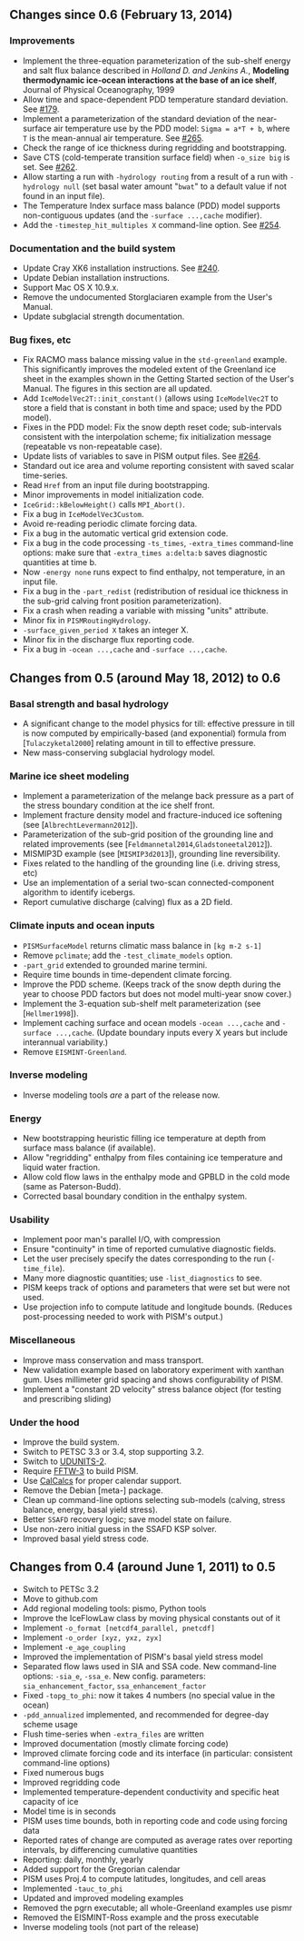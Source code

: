 ## Changes since 0.6 (February 13, 2014)

### Improvements
  - Implement the three-equation parameterization of the sub-shelf
    energy and salt flux balance described in *Holland D. and Jenkins
    A.*, **Modeling thermodynamic ice-ocean interactions at the base
    of an ice shelf**, Journal of Physical Oceanography, 1999
  - Allow time and space-dependent PDD temperature standard deviation.
    See [#179](https://github.com/pism/pism/issues/179).
  - Implement a parameterization of the standard deviation of the
    near-surface air temperature use by the PDD model: `Sigma = a*T + b`,
    where `T` is the mean-annual air temperature. See
    [#265](https://github.com/pism/pism/issues/265).
  - Check the range of ice thickness during regridding and
    bootstrapping.
  - Save CTS (cold-temperate transition surface field) when `-o_size
    big` is set. See [#262](https://github.com/pism/pism/issues/262).
  - Allow starting a run with `-hydrology routing` from a result of a
    run with `-hydrology null` (set basal water amount "`bwat`" to a
    default value if not found in an input file).
  - The Temperature Index surface mass balance (PDD) model supports
    non-contiguous updates (and the `-surface ...,cache` modifier).
  - Add the `-timestep_hit_multiples X` command-line option. See
    [#254](https://github.com/pism/pism/issues/254).

### Documentation and the build system
  - Update Cray XK6 installation instructions. See
    [#240](https://github.com/pism/pism/issues/240).
  - Update Debian installation instructions.
  - Support Mac OS X 10.9.x.
  - Remove the undocumented Storglaciaren example from the User's Manual.
  - Update subglacial strength documentation.

### Bug fixes, etc
  - Fix RACMO mass balance missing value in the `std-greenland` example.
    This significantly improves the modeled extent of the Greenland ice
    sheet in the examples shown in the Getting Started section of the
    User's Manual.  The figures in this section are all updated.
  - Add `IceModelVec2T::init_constant()` (allows using `IceModelVec2T`
    to store a field that is constant in both time and space; used by
    the PDD model).
  - Fixes in the PDD model: Fix the snow depth reset code;
    sub-intervals consistent with the interpolation scheme; fix
    initialization message (repeatable vs non-repeatable case).
  - Update lists of variables to save in PISM output files. See
    [#264](https://github.com/pism/pism/issues/264).
  - Standard out ice area and volume reporting consistent with
    saved scalar time-series.
  - Read `Href` from an input file during bootstrapping.
  - Minor improvements in model initialization code.
  - `IceGrid::kBelowHeight()` calls `MPI_Abort()`.
  - Fix a bug in `IceModelVec3Custom`.
  - Avoid re-reading periodic climate forcing data.
  - Fix a bug in the automatic vertical grid extension code.
  - Fix a bug in the code processing `-ts_times`, `-extra_times`
    command-line options: make sure that `-extra_times a:delta:b` saves
    diagnostic quantities at time b.
  - Now `-energy none` runs expect to find enthalpy, not temperature,
    in an input file.
  - Fix a bug in the `-part_redist` (redistribution of residual ice
    thickness in the sub-grid calving front position parameterization).
  - Fix a crash when reading a variable with missing "units" attribute.
  - Minor fix in `PISMRoutingHydrology`.
  - `-surface_given_period X` takes an integer X.
  - Minor fix in the discharge flux reporting code.
  - Fix a bug in `-ocean ...,cache` and `-surface ...,cache`.

## Changes from 0.5 (around May 18, 2012) to 0.6

### Basal strength and basal hydrology
  - A significant change to the model physics for till: effective
	pressure in till is now computed by empirically-based (and exponential)
	formula from [`Tulaczyketal2000`] relating amount in till to effective
	pressure.
  - New mass-conserving subglacial hydrology model.

### Marine ice sheet modeling
  - Implement a parameterization of the melange back pressure as a
	part of the stress boundary condition at the ice shelf front.
  - Implement fracture density model and fracture-induced ice
    softening (see [`AlbrechtLevermann2012`]).
  - Parameterization of the sub-grid position of the grounding line and
    related improvements (see [`Feldmannetal2014`,`Gladstoneetal2012`]).
  - MISMIP3D example (see [`MISMIP3d2013`]), grounding line reversibility.
  - Fixes related to the handling of the grounding line (i.e. driving stress, etc)
  - Use an implementation of a serial two-scan connected-component
    algorithm to identify icebergs.
  - Report cumulative discharge (calving) flux as a 2D field.

### Climate inputs and ocean inputs
  - `PISMSurfaceModel` returns climatic mass balance in `[kg m-2 s-1]`
  - Remove `pclimate`; add the `-test_climate_models` option.
  - `-part_grid` extended to grounded marine termini.
  - Require time bounds in time-dependent climate forcing.
  - Improve the PDD scheme. (Keeps track of the snow depth during the year
    to choose PDD factors but does not model multi-year snow cover.)
  - Implement the 3-equation sub-shelf melt parameterization (see
    [`Hellmer1998`]).
  - Implement caching surface and ocean models `-ocean ...,cache` and
    `-surface ...,cache`. (Update boundary inputs every X years but
    include interannual variability.)
  - Remove `EISMINT-Greenland`.

### Inverse modeling
  - Inverse modeling tools *are* a part of the release now.

### Energy
  - New bootstrapping heuristic filling ice temperature at depth from surface
    mass balance (if available).
  - Allow "regridding" enthalpy from files containing ice temperature
    and liquid water fraction.
  - Allow cold flow laws in the enthalpy mode and GPBLD in the cold
    mode (same as Paterson-Budd).
  - Corrected basal boundary condition in the enthalpy system.

### Usability
  - Implement poor man's parallel I/O, with compression
  - Ensure "continuity" in time of reported cumulative diagnostic fields.
  - Let the user precisely specify the dates corresponding to the run (`-time_file`).
  - Many more diagnostic quantities; use `-list_diagnostics` to see.
  - PISM keeps track of options and parameters that were set but were not used.
  - Use projection info to compute latitude and longitude bounds.
	(Reduces post-processing needed to work with PISM's output.)

### Miscellaneous
  - Improve mass conservation and mass transport.
  - New validation example based on laboratory experiment with xanthan gum.
    Uses millimeter grid spacing and shows configurability of PISM.
  - Implement a "constant 2D velocity" stress balance object (for testing and
    prescribing sliding)

### Under the hood
  - Improve the build system.
  - Switch to PETSC 3.3 or 3.4, stop supporting 3.2.
  - Switch to [UDUNITS-2](http://www.unidata.ucar.edu/software/udunits/).
  - Require [FFTW-3](http://www.fftw.org) to build PISM.
  - Use [CalCalcs](http://meteora.ucsd.edu/~pierce/calcalcs/) for proper calendar support.
  - Remove the Debian [meta-] package.
  - Clean up command-line options selecting sub-models (calving,
    stress balance, energy, basal yield stress).
  - Better `SSAFD` recovery logic; save model state on failure.
  - Use non-zero initial guess in the SSAFD KSP solver.
  - Improved basal yield stress code.

## Changes from 0.4 (around June 1, 2011) to 0.5

  - Switch to PETSc 3.2
  - Move to github.com
  - Add regional modeling tools: pismo, Python tools
  - Improve the IceFlowLaw class by moving physical constants out of it
  - Implement `-o_format [netcdf4_parallel, pnetcdf]`
  - Implement `-o_order [xyz, yxz, zyx]`
  - Implement `-e_age_coupling`
  - Improved the implementation of PISM's basal yield stress model
  - Separated flow laws used in SIA and SSA code. New command-line
    options: `-sia_e`, `-ssa_e`. New config. parameters:
    `sia_enhancement_factor`, `ssa_enhancement_factor`
  - Fixed `-topg_to_phi`: now it takes 4 numbers (no special value in the ocean)
  - `-pdd_annualized` implemented, and recommended for degree-day scheme usage
  - Flush time-series when `-extra_files` are written
  - Improved documentation (mostly climate forcing code)
  - Improved climate forcing code and its interface (in particular:
    consistent command-line options)
  - Fixed numerous bugs
  - Improved regridding code
  - Implemented temperature-dependent conductivity and specific heat capacity of ice
  - Model time is in seconds
  - PISM uses time bounds, both in reporting code and code using forcing data
  - Reported rates of change are computed as average rates over
    reporting intervals, by differencing cumulative quantities
  - Reporting: daily, monthly, yearly
  - Added support for the Gregorian calendar
  - PISM uses Proj.4 to compute latitudes, longitudes, and cell areas
  - Implemented `-tauc_to_phi`
  - Updated and improved modeling examples
  - Removed the pgrn executable; all whole-Greenland examples use pismr
  - Removed the EISMINT-Ross example and the pross executable
  - Inverse modeling tools (not part of the release)
